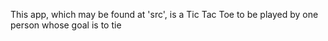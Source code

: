 This app, which may be found at 'src', is a Tic Tac Toe to be played by one person whose goal is to tie

